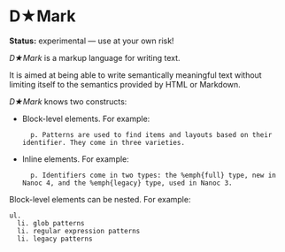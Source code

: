 D★Mark
======

**Status:** experimental — use at your own risk!

_D★Mark_ is a markup language for writing text.

It is aimed at being able to write semantically meaningful text without limiting itself to the semantics provided by HTML or Markdown.

_D★Mark_ knows two constructs:

* Block-level elements. For example:

        p. Patterns are used to find items and layouts based on their identifier. They come in three varieties.

* Inline elements. For example:

        p. Identifiers come in two types: the %emph{full} type, new in Nanoc 4, and the %emph{legacy} type, used in Nanoc 3.

Block-level elements can be nested. For example:

    ul.
      li. glob patterns
      li. regular expression patterns
      li. legacy patterns
